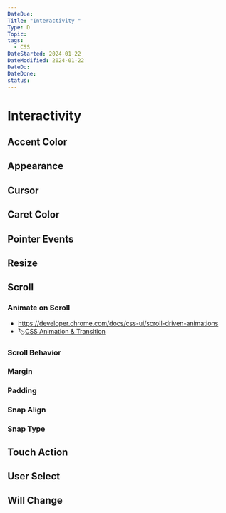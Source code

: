 ```yaml
---
DateDue: 
Title: "Interactivity "
Type: D
Topic: 
tags:
  - CSS
DateStarted: 2024-01-22
DateModified: 2024-01-22
DateDo: 
DateDone: 
status:
---
```


# Interactivity

## Accent Color

## Appearance

## Cursor

## Caret Color

## Pointer Events

## Resize

## Scroll

### Animate on Scroll
- https://developer.chrome.com/docs/css-ui/scroll-driven-animations
- 🏷️[CSS Animation & Transition](CSS%20Animation%20&%20Transition.md)

### Scroll Behavior

### Margin

### Padding

### Snap Align

### Snap Type

## Touch Action

## User Select

## Will Change